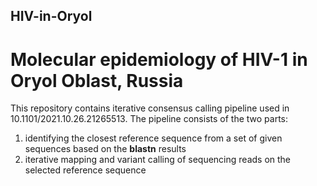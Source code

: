 ## HIV-in-Oryol
# Molecular epidemiology of HIV-1 in Oryol Oblast, Russia

This repository contains iterative consensus calling pipeline used in 10.1101/2021.10.26.21265513.
The pipeline consists of the two parts:
1. identifying the closest reference sequence from a set of given sequences based on the <b>blastn</b> results
2. iterative mapping and variant calling of sequencing reads on the selected reference sequence
